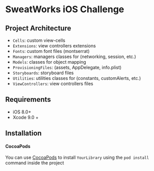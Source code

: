# SweatWorks iOS Challenge

## Project Architecture
 * `Cells`: custom view-cells 
 * `Extensions`: view controllers extensions 
 * `Fonts`: custom font files (montserrat)
 * `Managers`: managers classes for (networking, session, etc.)
 * `Models`: classes for object mapping
 * `ProvisioningFiles`: (assets, AppDelegate, info.plist)
 * `Storyboards`: storyboard files
 * `Utilities`: utilities classes for (constants, customAlerts, etc.)
 * `ViewControllers`: view controllers files 


## Requirements

- iOS 8.0+
- Xcode 9.0 + 

## Installation

#### CocoaPods
You can use [CocoaPods](http://cocoapods.org/) to install `YourLibrary` using the `pod install` command inside the project